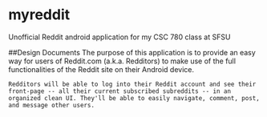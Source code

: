myreddit
========

Unofficial Reddit android application for my CSC 780 class at SFSU

##Design Documents
The purpose of this application is to provide an easy way for users of Reddit.com (a.k.a. Redditors) to make use of the full functionalities of the Reddit site on their Android device.
```
Redditors will be able to log into their Reddit account and see their front-page -- all their current subscribed subreddits -- in an organized clean UI. They'll be able to easily navigate, comment, post, and message other users. 
